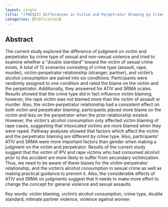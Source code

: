 ```yaml
---
layout: single
title: "(THESIS) Differences in Victim and Perpetrator Blaming by Crime Type, Victim-Perpetrator Relationship, and Victim's Alcohol Consumption."
categories: [Publication]
---
```


## Abstract
The current study explored the difference of judgment on victim and perpetrator by crime type of sexual and non-sexual violence and tried to examine whether a "double standard" toward the victim of sexual crime exists, A total of 12 scenarios consisting of crime type (assault, rape, murder), victim-perpetrator relationship (stranger, partner), and victim’s alcohol consumption are paired into six conditions. Participants were randomly assigned to one condition and rated the blame on the victim and the perpetrator. Additionally, they answered for ATIV and SRMA scales. Results showed that the crime type did in fact influence victim blaming; however, the rape victim was not blamed more than the victim of assault or murder. Also, the victim-perpetrator relationship had a consistent effect on both victim and perpetrator blaming: participants placed more blame on the victim and less on the perpetrator when the prior relationship existed. However, the victim's alcohol consumption only affected victim blaming of rape cases, suggesting that intoxicated victims are more blamed when they were raped. Pathway analyses showed that factors which affect the victim and the perpetrator blaming are different by crime type. Also, participants’ ATIV and SRMA were more important factors than gender when making a judgment on the victim and perpetrator. Results of the current study suggest that the victim of IPV and rape victims who had consumed alcohol prior to the accident are more likely to suffer from secondary victimization. Thus, we need to be aware of these biases for the victim-perpetrator relationship, and the victim’s alcohol consumption in sexual crime as well as making practical guidance to prevent it. Also, the considerable effects of ATIV and SRMA on judgments suggest that it needs to make more effort to change the concept for general violence and sexual assaults. 

Key words: victim blaming, victim’s alcohol consumption, crime type, double standard, intimate partner violence, violence against women